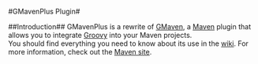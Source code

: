 #GMavenPlus Plugin#

##Introduction##
GMavenPlus is a rewrite of [GMaven](https://github.com/groovy/gmaven), a [Maven](http://maven.apache.org/) plugin that allows you to integrate [Groovy](http://groovy-lang.org/) into your Maven projects.<br>
You should find everything you need to know about its use in the [wiki](https://github.com/groovy/GMavenPlus/wiki).  For more information, check out the [Maven site](http://groovy.github.io/GMavenPlus/index.html).
